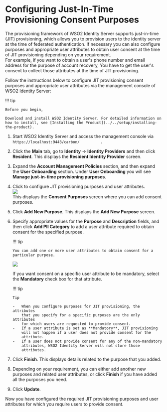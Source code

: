 # Configuring Just-In-Time Provisioning Consent Purposes

The provisioning framework of WSO2 Identity Server supports just-in-time
(JIT) provisioning, which allows you to provision users to the identity
server at the time of federated authentication. If necessary you can
also configure purposes and appropriate user attributes to obtain user
consent at the time of JIT provisioning depending on your requirement.  
For example, if you want to obtain a user's phone number and email
address for the purpose of account recovery, You have to get the user's
consent to collect those attributes at the time of JIT provisioning.

Follow the instructions below to configure JIT provisioning consent
purposes and appropriate user attributes via the management console of
WSO2 Identity Server:

!!! tip
    
    Before you begin,
    
    Download and install WSO2 Identity Server. For detailed information on
    how to install, see [Installing the Product](../../setup/installing-the-product).
    

1.  Start WSO2 Identity Server and access the management console via
    `           https://localhost:9443/carbon/          ` .

2.  Click the **Main** tab, go to **Identity** -\> **Identity
    Providers** and then click **Resident**. This displays the
    **Resident Identity Provider** screen.
3.  Expand the **Account Management Policies** section, and then expand
    the **User Onboarding** section. Under **User Onboarding** you will
    see **Manage just-in-time provisioning purposes**.

4.  Click to configure JIT provisioning purposes and user attributes.  
    ![](../../assets/img//103329736/103329737.png)   
    This displays the **Consent Purposes** screen where you can add
    consent purposes.

5.  Click **Add New Purpose**. This displays the **Add New Purpose**
    screen.
6.  Specify appropriate values for the **Purpose** and **Description**
    fields, and then click **Add PII Category** to add a user attribute
    required to obtain consent for the specified purpose.

    !!! tip
    
        You can add one or more user attributes to obtain consent for a
        particular purpose.
    

      
    ![](../../assets/img//103329736/103329738.png) 

    If you want consent on a specific user attribute to be mandatory,
    select the **Mandatory** check box for that attribute.

    !!! tip
    
        Tip
    
        -   When you configure purposes for JIT provisioning, the attributes
            that you specify for a specific purposes are the only attributes
            for which users are requested to provide consent.
        -   If a user attribute is set as **Mandatory**, JIT provisioning
            will not happen if a user does not provide consent for the
            attribute.
        -   If a user does not provide consent for any of the non-mandatory
            attributes, WSO2 Identity Server will not store those
            attributes.
    

7.  Click **Finish**. This displays details related to the purpose that
    you added.

8.  Depending on your requirement, you can either add another new
    purposes and related user attributes, or click **Finish** if you
    have added all the purposes you need.

9.  Click **Update**.

Now you have configured the required JIT provisioning purposes and user
attributes for which you require users to provide consent.

